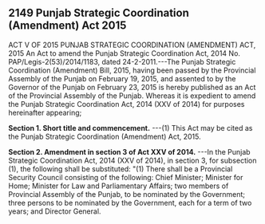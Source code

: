 ## 2149 Punjab Strategic Coordination (Amendment) Act 2015
ACT V OF 2015
PUNJAB STRATEGIC COORDINATION (AMENDMENT) ACT, 2015
An Act to amend the Punjab Strategic Coordination Act, 2014
No. PAP/Legis-2(53)/2014/1183, dated 24-2-2011.---The Punjab Strategic Coordination (Amendment) Bill, 2015, having been passed by the Provincial Assembly of the Punjab on February 19, 2015, and assented to by the Governor of the Punjab on February 23, 2015 is hereby published as an Act of the Provincial Assembly of the Punjab.
Whereas it is expedient to amend the Punjab Strategic Coordination Act, 2014 (XXV of 2014) for purposes hereinafter appearing;

**Section 1. Short title and commencement.**
---(1) This Act may be cited as the Punjab Strategic Coordination (Amendment) Act, 2015.

**Section 2. Amendment in section 3 of Act XXV of 2014.**
---In the Punjab Strategic Coordination Act, 2014 (XXV of 2014), in section 3, for subsection (1), the following shall be substituted:
   "(1) There shall be a Provincial Security Council consisting of the following:
   Chief Minister;
   Minister for Home;
   Minister for Law and Parliamentary Affairs;
   two members of Provincial Assembly of the Punjab, to be nominated by the Government;
   three persons to be nominated by the Government, each for a term of two years; and
   Director General.

